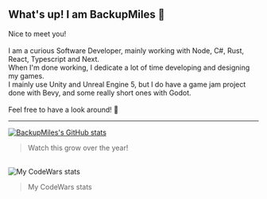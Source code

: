 ## What's up! I am BackupMiles 👏

Nice to meet you!\
\
I am a curious Software Developer, mainly working with Node, C#, Rust, React, Typescript and Next.\
When I'm done working, I dedicate a lot of time developing and designing my games.\
I mainly use Unity and Unreal Engine 5, but I do have a game jam project done with Bevy, and some really short ones with Godot.\
\
Feel free to have a look around! 🚢

---
[![BackupMiles's GitHub stats](https://github-readme-stats.vercel.app/api?username=backupmiles&theme=dracula)](https://github.com/anuraghazra/github-readme-stats)
>Watch this grow over the year!

\
![My CodeWars stats](https://www.codewars.com/users/BackupMiles/badges/large)
>My CodeWars stats

<!--
**BackupMiles/BackupMiles** is a ✨ _special_ ✨ repository because its `README.md` (this file) appears on your GitHub profile.

Here are some ideas to get you started:

- 🔭 I’m currently working on ...
- 🌱 I’m currently learning ...
- 👯 I’m looking to collaborate on ...
- 🤔 I’m looking for help with ...
- 💬 Ask me about ...
- 📫 How to reach me: ...
- 😄 Pronouns: ...
- ⚡ Fun fact: ...
-->
